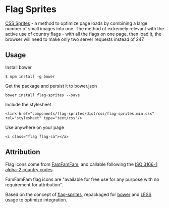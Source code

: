 Flag Sprites
============

[CSS Sprites](https://en.wikipedia.org/wiki/Sprite_(computer_graphics)#Sprites_by_CSS) -
a method to optimize page loads by combining a large number
of small images into one. The method of extremely relevant with the active
use of country flags - with all the flags on one page, then load it, the
browser will need to make only two server requests instead of 247.

Usage
-----------

Install bower
```
$ npm install -g bower
```

Get the package and persist it to bower.json
```
bower install flag-sprites --save
```


Include the stylesheet
```
<link href="components/flag-sprites/dist/css/flag-sprites.min.css" rel="stylesheet" type="text/css"/>
```

Use anywhere on your page
```
<i class="flag flag-ca"></a>
```

Attribution
-----------

Flag icons come from [FamFamFam](http://www.famfamfam.com/lab/icons/flags/), and callable following the [ISO 3166-1 alpha-2 country codes](https://en.wikipedia.org/wiki/ISO_3166-1_alpha-2).

FamFamFam flag icons are "available for free use for any purpose with no requirement for attribution".

Based on the concept of [flag-sprites](https://www.flag-sprites.com/), repackaged for [bower](http://bower.io/) and [LESS](http://lesscss.org) usage to optimize integration.